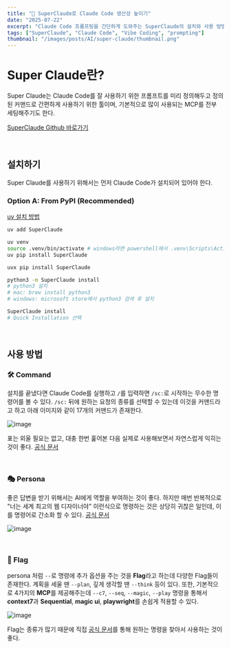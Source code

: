 ```yaml
---
title: "🚀 SuperClaude로 Claude Code 생산성 높이기"
date: "2025-07-22"
excerpt: "Claude Code 프롬프팅을 간단하게 도와주는 SuperClaude의 설치와 사용 방법을 다룹니다."
tags: ["SuperClaude", "Claude Code", "Vibe Coding", "prompting"]
thumbnail: "/images/posts/AI/super-claude/thumbnail.png"
---
```


# Super Claude란?

Super Claude는 Claude Code를 잘 사용하기 위한 프롬프트를 미리 정의해두고 정의된 커맨드로 간편하게 사용하기 위한 툴이며, 기본적으로 많이 사용되는 MCP를 전부 세팅해주기도 한다.

[SuperClaude Github 바로가기](https://github.com/SuperClaude-Org/SuperClaude_Framework)

<br/>

## 설치하기

Super Claude를 사용하기 위해서는 먼저 Claude Code가 설치되어 있어야 한다.

### Option A: From PyPI (Recommended)

[uv 설치 방법](https://docs.astral.sh/uv/getting-started/installation)

```bash
uv add SuperClaude
```

```bash
uv venv
source .venv/bin/activate # windows라면 powershell에서 .venv\Scripts\Activate.ps1
uv pip install SuperClaude
```

```bash
uvx pip install SuperClaude

python3 -m SuperClaude install
# python3 설치
# mac: brew install python3
# windows: microsoft store에서 python3 검색 후 설치

SuperClaude install
# Quick Installation 선택
```

<br/>

## 사용 방법

### 🛠️ Command

설치를 끝냈다면 Claude Code를 실행하고 `/`를 입력하면 `/sc:`로 시작하는 무수한 명령어를 볼 수 있다.
`/sc:` 뒤에 원하는 요청의 종류를 선택할 수 있는데 이것을 커맨드라고 하고 아래 이미지와 같이 17개의 커맨드가 존재한다.

![image](/images/posts/AI/super-claude/command-table.png)

표는 외울 필요는 없고, 대충 한번 훑어본 다음 실제로 사용해보면서 자연스럽게 익히는 것이 좋다. [공식 문서](https://github.com/SuperClaude-Org/SuperClaude_Framework/blob/master/Docs/commands-guide.md)

<br/>

### 🎭 Persona

좋은 답변을 받기 위해서는 AI에게 역할을 부여하는 것이 좋다.
하지만 매번 반복적으로 "너는 세계 최고의 웹 디자이너야" 이런식으로 명령하는 것은 상당히 귀찮은 일인데, 이를 명령어로 간소화 할 수 있다. [공식 문서](https://github.com/SuperClaude-Org/SuperClaude_Framework/blob/master/Docs/personas-guide.md)

![image](/images/posts/AI/super-claude/persona-table.png)

<br/>

### 🏁 Flag

persona 처럼 `--`로 명령에 추가 옵션을 주는 것을 **Flag**라고 하는데 다양한 Flag들이 존재한다.
계획을 세울 땐 `--plan`, 깊게 생각할 땐 `--think` 등이 있다.
또한, 기본적으로 4가지의 **MCP**를 제공해주는데 `--c7`, `--seq`, `--magic`, `--play` 명령을 통해서 **context7**과 **Sequential**, **magic ui**, **playwright**를 손쉽게 적용할 수 있다.

![image](/images/posts/AI/super-claude/flag-table.png)

Flag는 종류가 많기 때문에 직접 [공식 문서](https://github.com/SuperClaude-Org/SuperClaude_Framework/blob/master/Docs/flags-guide.md)를 통해 원하는 명령을 찾아서 사용하는 것이 좋다.
